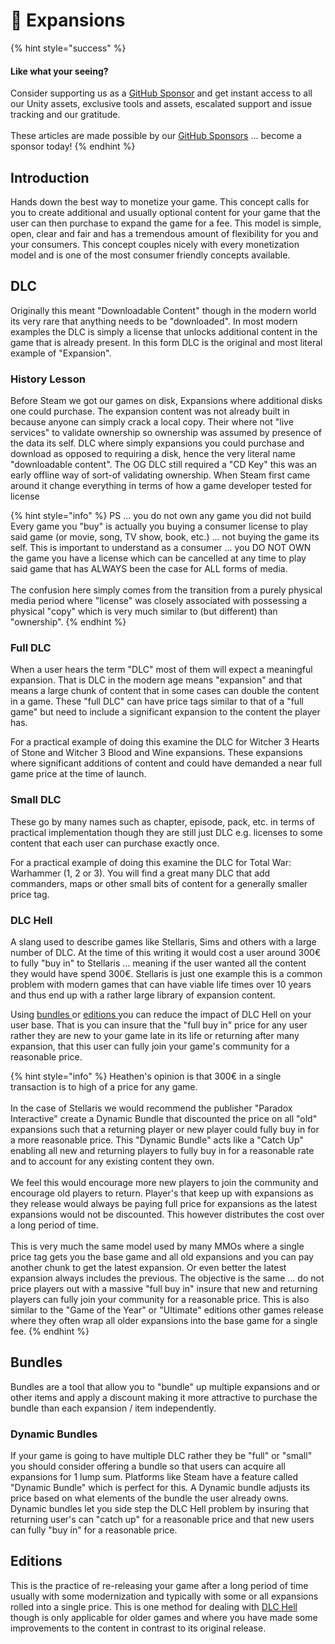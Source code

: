 # 🤑 Expansions

{% hint style="success" %}
#### Like what your seeing?

Consider supporting us as a [GitHub Sponsor](../../../become-a-sponsor.md) and get instant access to all our Unity assets, exclusive tools and assets, escalated support and issue tracking and our gratitude.\
\
These articles are made possible by our [GitHub Sponsors](https://github.com/sponsors/heathen-engineering) ... become a sponsor today!
{% endhint %}

## Introduction

Hands down the best way to monetize your game. This concept calls for you to create additional and usually optional content for your game that the user can then purchase to expand the game for a fee. This model is simple, open, clear and fair and has a tremendous amount of flexibility for you and your consumers. This concept couples nicely with every monetization model and is one of the most consumer friendly concepts available.

## DLC

Originally this meant "Downloadable Content" though in the modern world its very rare that anything needs to be "downloaded". In most modern examples the DLC is simply a license that unlocks additional content in the game that is already present. In this form DLC is the original and most literal example of "Expansion".

### History Lesson

Before Steam we got our games on disk, Expansions where additional disks one could purchase. The expansion content was not already built in because anyone can simply crack a local copy. Their where not "live services" to validate ownership so ownership was assumed by presence of the data its self. DLC where simply expansions you could purchase and download as opposed to requiring a disk, hence the very literal name "downloadable content". The OG DLC still required a "CD Key" this was an early offline way of sort-of validating ownership. When Steam first came around it change everything in terms of how a game developer tested for license

{% hint style="info" %}
PS ... you do not own any game you did not build\
Every game you "buy" is actually you buying a consumer license to play said game (or movie, song, TV show, book, etc.) ... not buying the game its self. This is important to understand as a consumer ... you DO NOT OWN the game you have a license which can be cancelled at any time to play said game that has ALWAYS been the case for ALL forms of media.\
\
The confusion here simply comes from the transition from a purely physical media period where "license" was closely associated with possessing a physical "copy" which is very much similar to (but different) than "ownership".
{% endhint %}

### Full DLC

When a user hears the term "DLC" most of them will expect a meaningful expansion. That is DLC in the modern age means "expansion" and that means a large chunk of content that in some cases can double the content in a game. These "full DLC" can have price tags similar to that of a "full game" but need to include a significant expansion to the content the player has.

For a practical example of doing this examine the DLC for Witcher 3 Hearts of Stone and Witcher 3 Blood and Wine expansions. These expansions where significant additions of content and could have demanded a near full game price at the time of launch.

### Small DLC

These go by many names such as chapter, episode, pack, etc. in terms of practical implementation though they are still just DLC e.g. licenses to some content that each user can purchase exactly once.&#x20;

For a practical example of doing this examine the DLC for Total War: Warhammer (1, 2 or 3). You will find a great many DLC that add commanders, maps or other small bits of content for a generally smaller price tag.

### DLC Hell

A slang used to describe games like Stellaris, Sims and others with a large number of DLC. At the time of this writing it would cost a user around 300€ to fully "buy in" to Stellaris ... meaning if the user wanted all the content they would have spend 300€. Stellaris is just one example this is a common problem with modern games that can have viable life times over 10 years and thus end up with a rather large library of expansion content.

Using [bundles ](expansions.md#bundles)or [editions ](expansions.md#undefined)you can reduce the impact of DLC Hell on your user base. That is you can insure that the "full buy in" price for any user rather they are new to your game late in its life or returning after many expansion, that this user can fully join your game's community for a reasonable price.

{% hint style="info" %}
Heathen's opinion is that 300€ in a single transaction is to high of a price for any game.\
\
In the case of Stellaris we would recommend the publisher "Paradox Interactive" create a Dynamic Bundle that discounted the price on all "old" expansions such that a returning player or new player could fully buy in for a more reasonable price. This "Dynamic Bundle" acts like a "Catch Up" enabling all new and returning players to fully buy in for a reasonable rate and to account for any existing content they own.\
\
We feel this would encourage more new players to join the community and encourage old players to return. Player's that keep up with expansions as they release would always be paying full price for expansions as the latest expansions would not be discounted. This however distributes the cost over a long period of time.\
\
This is very much the same model used by many MMOs where a single price tag gets you the base game and all old expansions and you can pay another chunk to get the latest expansion. Or even better the latest expansion always includes the previous. The objective is the same ... do not price players out with a massive "full buy in" insure that new and returning players can fully join your community for a reasonable price. This is also similar to the "Game of the Year" or "Ultimate" editions other games release where they often wrap all older expansions into the base game for a single fee.
{% endhint %}

## Bundles

Bundles are a tool that allow you to "bundle" up multiple expansions and or other items and apply a discount making it more attractive to purchase the bundle than each expansion / item independently.

### Dynamic Bundles

If your game is going to have multiple DLC rather they be "full" or "small" you should consider offering a bundle so that users can acquire all expansions for 1 lump sum. Platforms like Steam have a feature called "Dynamic Bundle" which is perfect for this. A Dynamic bundle adjusts its price based on what elements of the bundle the user already owns. Dynamic bundles let you side step the DLC Hell problem by insuring that returning user's can "catch up" for a reasonable price and that new users can fully "buy in" for a reasonable price.

## Editions

This is the practice of re-releasing your game after a long period of time usually with some modernization and typically with some or all expansions rolled into a single price. This is one method for dealing with [DLC Hell](expansions.md#dlc-hell) though is only applicable for older games and where you have made some improvements to the content in contrast to its original release.
